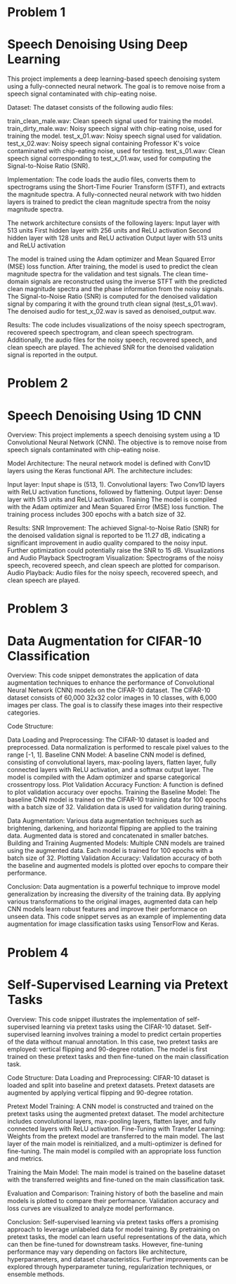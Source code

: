 # Problem 1
# Speech Denoising Using Deep Learning

This project implements a deep learning-based speech denoising system using a fully-connected neural network. The goal is to remove noise from a speech signal contaminated with chip-eating noise.

Dataset:
The dataset consists of the following audio files:

train_clean_male.wav: Clean speech signal used for training the model.
train_dirty_male.wav: Noisy speech signal with chip-eating noise, used for training the model.
test_x_01.wav: Noisy speech signal used for validation.
test_x_02.wav: Noisy speech signal containing Professor K's voice contaminated with chip-eating noise, used for testing.
test_s_01.wav: Clean speech signal corresponding to test_x_01.wav, used for computing the Signal-to-Noise Ratio (SNR).

Implementation:
The code loads the audio files, converts them to spectrograms using the Short-Time Fourier Transform (STFT), and extracts the magnitude spectra. A fully-connected neural network with two hidden layers is trained to predict the clean magnitude spectra from the noisy magnitude spectra.

The network architecture consists of the following layers:
Input layer with 513 units
First hidden layer with 256 units and ReLU activation
Second hidden layer with 128 units and ReLU activation
Output layer with 513 units and ReLU activation

The model is trained using the Adam optimizer and Mean Squared Error (MSE) loss function.
After training, the model is used to predict the clean magnitude spectra for the validation and test signals. The clean time-domain signals are reconstructed using the inverse STFT with the predicted clean magnitude spectra and the phase information from the noisy signals.
The Signal-to-Noise Ratio (SNR) is computed for the denoised validation signal by comparing it with the ground truth clean signal (test_s_01.wav). The denoised audio for test_x_02.wav is saved as denoised_output.wav.

Results:
The code includes visualizations of the noisy speech spectrogram, recovered speech spectrogram, and clean speech spectrogram. Additionally, the audio files for the noisy speech, recovered speech, and clean speech are played.
The achieved SNR for the denoised validation signal is reported in the output.

# Problem 2
# Speech Denoising Using 1D CNN

Overview:
This project implements a speech denoising system using a 1D Convolutional Neural Network (CNN). The objective is to remove noise from speech signals contaminated with chip-eating noise.

Model Architecture:
The neural network model is defined with Conv1D layers using the Keras functional API. The architecture includes:

Input layer: Input shape is (513, 1).
Convolutional layers: Two Conv1D layers with ReLU activation functions, followed by flattening.
Output layer: Dense layer with 513 units and ReLU activation.
Training
The model is compiled with the Adam optimizer and Mean Squared Error (MSE) loss function. The training process includes 300 epochs with a batch size of 32.

Results:
SNR Improvement: The achieved Signal-to-Noise Ratio (SNR) for the denoised validation signal is reported to be 11.27 dB, indicating a significant improvement in audio quality compared to the noisy input. Further optimization could potentially raise the SNR to 15 dB.
Visualizations and Audio Playback
Spectrogram Visualization: Spectrograms of the noisy speech, recovered speech, and clean speech are plotted for comparison.
Audio Playback: Audio files for the noisy speech, recovered speech, and clean speech are played.

# Problem 3
# Data Augmentation for CIFAR-10 Classification

Overview:
This code snippet demonstrates the application of data augmentation techniques to enhance the performance of Convolutional Neural Network (CNN) models on the CIFAR-10 dataset. The CIFAR-10 dataset consists of 60,000 32x32 color images in 10 classes, with 6,000 images per class. The goal is to classify these images into their respective categories.

Code Structure:

Data Loading and Preprocessing: 
The CIFAR-10 dataset is loaded and preprocessed. Data normalization is performed to rescale pixel values to the range [-1, 1].
Baseline CNN Model: 
A baseline CNN model is defined, consisting of convolutional layers, max-pooling layers, flatten layer, fully connected layers with ReLU activation, and a softmax output layer. The model is compiled with the Adam optimizer and sparse categorical crossentropy loss.
Plot Validation Accuracy Function: A function is defined to plot validation accuracy over epochs.
Training the Baseline Model: 
The baseline CNN model is trained on the CIFAR-10 training data for 100 epochs with a batch size of 32. Validation data is used for validation during training.

Data Augmentation: 
Various data augmentation techniques such as brightening, darkening, and horizontal flipping are applied to the training data. Augmented data is stored and concatenated in smaller batches.
Building and Training Augmented Models: 
Multiple CNN models are trained using the augmented data. Each model is trained for 100 epochs with a batch size of 32.
Plotting Validation Accuracy: Validation accuracy of both the baseline and augmented models is plotted over epochs to compare their performance.

Conclusion:
Data augmentation is a powerful technique to improve model generalization by increasing the diversity of the training data. By applying various transformations to the original images, augmented data can help CNN models learn robust features and improve their performance on unseen data. This code snippet serves as an example of implementing data augmentation for image classification tasks using TensorFlow and Keras.

# Problem 4
# Self-Supervised Learning via Pretext Tasks

Overview:
This code snippet illustrates the implementation of self-supervised learning via pretext tasks using the CIFAR-10 dataset. Self-supervised learning involves training a model to predict certain properties of the data without manual annotation. In this case, two pretext tasks are employed: vertical flipping and 90-degree rotation. The model is first trained on these pretext tasks and then fine-tuned on the main classification task.

Code Structure:
Data Loading and Preprocessing: CIFAR-10 dataset is loaded and split into baseline and pretext datasets. Pretext datasets are augmented by applying vertical flipping and 90-degree rotation.

Pretext Model Training: 
A CNN model is constructed and trained on the pretext tasks using the augmented pretext dataset. The model architecture includes convolutional layers, max-pooling layers, flatten layer, and fully connected layers with ReLU activation.
Fine-Tuning with Transfer Learning: Weights from the pretext model are transferred to the main model. The last layer of the main model is reinitialized, and a multi-optimizer is defined for fine-tuning. The main model is compiled with an appropriate loss function and metrics.

Training the Main Model: 
The main model is trained on the baseline dataset with the transferred weights and fine-tuned on the main classification task.

Evaluation and Comparison: 
Training history of both the baseline and main models is plotted to compare their performance. Validation accuracy and loss curves are visualized to analyze model performance.

Conclusion:
Self-supervised learning via pretext tasks offers a promising approach to leverage unlabeled data for model training. By pretraining on pretext tasks, the model can learn useful representations of the data, which can then be fine-tuned for downstream tasks. However, fine-tuning performance may vary depending on factors like architecture, hyperparameters, and dataset characteristics. Further improvements can be explored through hyperparameter tuning, regularization techniques, or ensemble methods.
